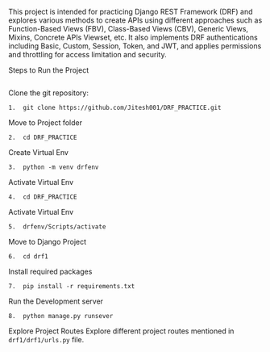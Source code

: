 This project is intended for practicing Django REST Framework (DRF) and explores various methods to create APIs using different approaches such as Function-Based Views (FBV), Class-Based Views (CBV), Generic Views, Mixins, Concrete APIs Viewset, etc. It also implements DRF authentications including Basic, Custom, Session, Token, and JWT, and applies permissions and throttling for access limitation and security.

Steps to Run the Project
```markdown
```
  Clone the git repository:
   ```
1.  git clone https://github.com/Jitesh001/DRF_PRACTICE.git 

 ```
  Move to Project folder
   ```
2.  cd DRF_PRACTICE

```
  Create Virtual Env 
   ```
3.  python -m venv drfenv

```
  Activate Virtual Env
   ```
4.  cd DRF_PRACTICE

```
  Activate Virtual Env
   ```
5.  drfenv/Scripts/activate

```
  Move to Django Project
   ```
6.  cd drf1

```
  Install required packages
   ```
7.  pip install -r requirements.txt
```
  Run the Development server
   ```
8.  python manage.py runsever

```
Explore Project Routes
Explore different project routes mentioned in `drf1/drf1/urls.py` file.
